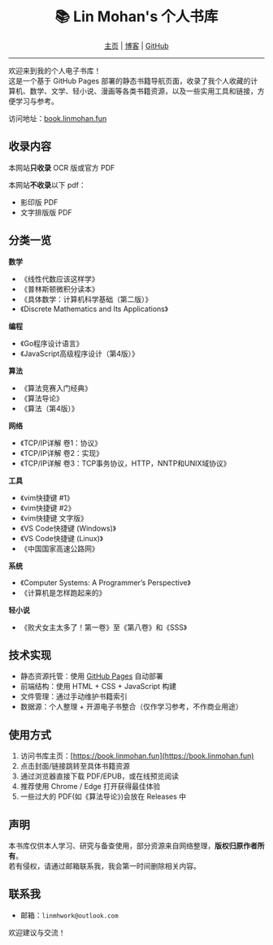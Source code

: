 <div align="center">
  <h1>📚 Lin Mohan's 个人书库</h1>
  <p>
    <a href="https://home.linmohan.fun/" target="_blank" rel="noopener noreferrer">主页</a> |
    <a href="https://linmohan.fun/" target="_blank" rel="noopener noreferrer">博客</a> |
    <a href="https://github.com/LINMOH" target="_blank" rel="noopener noreferrer">GitHub</a>
  </p>
</div>

---

欢迎来到我的个人电子书库！  
这是一个基于 GitHub Pages 部署的静态书籍导航页面，收录了我个人收藏的计算机、数学、文学、轻小说、漫画等各类书籍资源，以及一些实用工具和链接，方便学习与参考。

访问地址：[book.linmohan.fun](https://book.linmohan.fun)

## 收录内容

本网站**只收录** OCR 版或官方 PDF

本网站**不收录**以下 pdf：
- 影印版 PDF
- 文字排版版 PDF

## 分类一览

**数学**

- 《线性代数应该这样学》
- 《普林斯顿微积分读本》
- 《具体数学：计算机科学基础（第二版）》
- 《Discrete Mathematics and Its Applications》

**编程**

- 《Go程序设计语言》
- 《JavaScript高级程序设计（第4版）》

**算法**

- 《算法竞赛入门经典》
- 《算法导论》
- 《算法（第4版）》

**网络**

- 《TCP/IP详解 卷1：协议》
- 《TCP/IP详解 卷2：实现》
- 《TCP/IP详解 卷3：TCP事务协议，HTTP，NNTP和UNIX域协议》

**工具**

- 《vim快捷键 #1》
- 《vim快捷键 #2》
- 《vim快捷键 文字版》
- 《VS Code快捷键 (Windows)》
- 《VS Code快捷键 (Linux)》
- 《中国国家高速公路网》

**系统**

- 《Computer Systems: A Programmer’s Perspective》
- 《计算机是怎样跑起来的》

**轻小说**

- 《败犬女主太多了！第一卷》至《第八卷》和《SSS》

## 技术实现

- 静态资源托管：使用 [GitHub Pages](https://pages.github.com/) 自动部署  
- 前端结构：使用 HTML + CSS + JavaScript 构建  
- 文件管理：通过手动维护书籍索引
- 数据源：个人整理 + 开源电子书整合（仅作学习参考，不作商业用途）

## 使用方式

1. 访问书库主页：[https://book.linmohan.fun](https://book.linmohan.fun)
2. 点击封面/链接跳转至具体书籍资源
3. 通过浏览器直接下载 PDF/EPUB，或在线预览阅读
4. 推荐使用 Chrome / Edge 打开获得最佳体验
5. 一些过大的 PDF(如《算法导论》)会放在 Releases 中

## 声明

本书库仅供本人学习、研究与备查使用，部分资源来自网络整理，**版权归原作者所有**。  
若有侵权，请通过邮箱联系我，我会第一时间删除相关内容。

## 联系我

- 邮箱：`linmhwork@outlook.com`

欢迎建议与交流！

